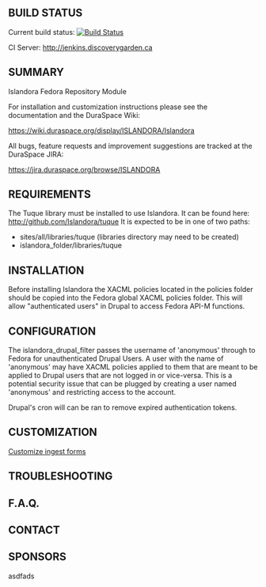 BUILD STATUS
------------
Current build status:
[![Build Status](https://travis-ci.org/Islandora/islandora.png?branch=7.x)](https://travis-ci.org/Islandora/islandora)

CI Server:
http://jenkins.discoverygarden.ca

SUMMARY
-------

Islandora Fedora Repository Module

For installation and customization instructions please see the documentation
and the DuraSpace Wiki:

https://wiki.duraspace.org/display/ISLANDORA/Islandora

All bugs, feature requests and improvement suggestions are tracked at the
DuraSpace JIRA:

https://jira.duraspace.org/browse/ISLANDORA

REQUIREMENTS
------------
The Tuque library must be installed to use Islandora. It can be found here:
http://github.com/Islandora/tuque
It is expected to be in one of two paths:
 - sites/all/libraries/tuque (libraries directory may need to be created) 
 - islandora_folder/libraries/tuque

INSTALLATION
------------

Before installing Islandora the XACML policies located in the policies folder
should be copied into the Fedora global XACML policies folder. This will allow
"authenticated users" in Drupal to access Fedora API-M functions.

CONFIGURATION
-------------

The islandora_drupal_filter passes the username of 'anonymous' through to
Fedora for unauthenticated Drupal Users.  A user with the name of 'anonymous'
may have XACML policies applied to them that are meant to be applied to Drupal
users that are not logged in or vice-versa.  This is a potential security issue
that can be plugged by creating a user named 'anonymous' and restricting access
to the account.

Drupal's cron will can be ran to remove expired authentication tokens.

CUSTOMIZATION
-------------

[Customize ingest forms](http://github.com/Islandora/islandora/wiki/Multi-paged-Ingest-Forms)

TROUBLESHOOTING
---------------


F.A.Q.
------


CONTACT
-------


SPONSORS
--------
asdfads
